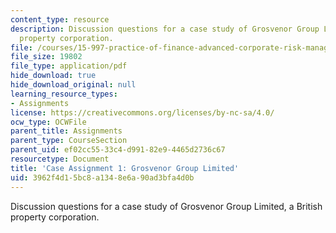 ```yaml
---
content_type: resource
description: Discussion questions for a case study of Grosvenor Group Limited, a British
  property corporation.
file: /courses/15-997-practice-of-finance-advanced-corporate-risk-management-spring-2009/3962f4d15bc8a1348e6a90ad3bfa4d0b_MIT15_997s09_assn01_case01.pdf
file_size: 19802
file_type: application/pdf
hide_download: true
hide_download_original: null
learning_resource_types:
- Assignments
license: https://creativecommons.org/licenses/by-nc-sa/4.0/
ocw_type: OCWFile
parent_title: Assignments
parent_type: CourseSection
parent_uid: ef02cc55-33c4-d991-82e9-4465d2736c67
resourcetype: Document
title: 'Case Assignment 1: Grosvenor Group Limited'
uid: 3962f4d1-5bc8-a134-8e6a-90ad3bfa4d0b
---
```

Discussion questions for a case study of Grosvenor Group Limited, a British property corporation.